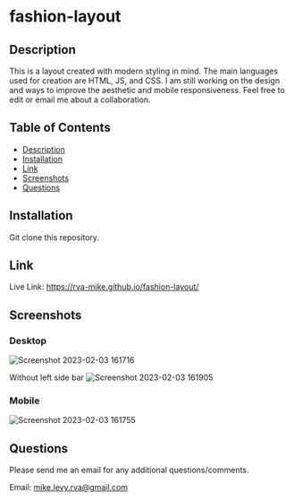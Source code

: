 # fashion-layout


  ## Description
This is a layout created with modern styling in mind. The main languages used for creation are HTML, JS, and CSS. I am still working on the design and ways to improve the aesthetic and mobile responsiveness. Feel free to edit or email me about a collaboration. 

  ## Table of Contents
  * [Description](#description)
  * [Installation](#installation)
  * [Link](#link)
  * [Screenshots](#screenshots)
  * [Questions](#questions)

  ## Installation
  
  Git clone this repository.
  
  ## Link 
  
  Live Link: https://rva-mike.github.io/fashion-layout/ 
  
  ## Screenshots
  
  ### Desktop
  ![Screenshot 2023-02-03 161716](https://user-images.githubusercontent.com/105617274/216712879-e576b7ef-510a-4b64-865d-b25538c39203.png)

Without left side bar
![Screenshot 2023-02-03 161905](https://user-images.githubusercontent.com/105617274/216712892-d1fc12e7-5b2d-4e7b-9674-2108f20739dd.png)




### Mobile

![Screenshot 2023-02-03 161755](https://user-images.githubusercontent.com/105617274/216712912-c384d07e-7e70-4246-8443-277e13743532.png)




  ## Questions
  Please send me an email for any additional questions/comments.

  Email: mike.levy.rva@gmail.com




